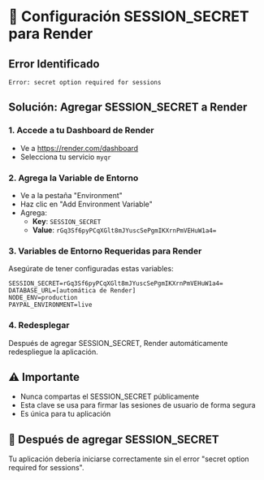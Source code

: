 # 🔑 Configuración SESSION_SECRET para Render

## Error Identificado
```
Error: secret option required for sessions
```

## Solución: Agregar SESSION_SECRET a Render

### 1. Accede a tu Dashboard de Render
- Ve a https://render.com/dashboard
- Selecciona tu servicio `myqr`

### 2. Agrega la Variable de Entorno
- Ve a la pestaña "Environment"
- Haz clic en "Add Environment Variable"
- Agrega:
  - **Key**: `SESSION_SECRET`
  - **Value**: `rGq3Sf6pyPCqXGlt8mJYuscSePgmIKXrnPmVEHuW1a4=`

### 3. Variables de Entorno Requeridas para Render

Asegúrate de tener configuradas estas variables:

```
SESSION_SECRET=rGq3Sf6pyPCqXGlt8mJYuscSePgmIKXrnPmVEHuW1a4=
DATABASE_URL=[automática de Render]
NODE_ENV=production
PAYPAL_ENVIRONMENT=live
```

### 4. Redesplegar
Después de agregar SESSION_SECRET, Render automáticamente redespliegue la aplicación.

## ⚠️ Importante
- Nunca compartas el SESSION_SECRET públicamente
- Esta clave se usa para firmar las sesiones de usuario de forma segura
- Es única para tu aplicación

## 🚀 Después de agregar SESSION_SECRET
Tu aplicación debería iniciarse correctamente sin el error "secret option required for sessions".
